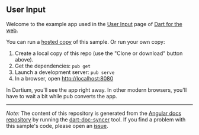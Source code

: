 ## User Input

Welcome to the example app used in the
[User Input](https://webdev.dartlang.org/angular/guide/user-input) page
of [Dart for the web](https://webdev.dartlang.org).

You can run a [hosted copy](https://webdev.dartlang.org/examples/ng/doc/user-input) of this
sample. Or run your own copy:

1. Create a local copy of this repo (use the "Clone or download" button above).
2. Get the dependencies: `pub get`
3. Launch a development server: `pub serve`
4. In a browser, open [http://localhost:8080](http://localhost:8080)

In Dartium, you'll see the app right away. In other modern browsers,
you'll have to wait a bit while pub converts the app.

---

*Note:* The content of this repository is generated from the
[Angular docs repository][docs repo] by running the
[dart-doc-syncer](//github.com/angular/dart-doc-syncer) tool.
If you find a problem with this sample's code, please open an [issue][].

[docs repo]: //github.com/dart-lang/site-webdev/tree/master/examples/ng/doc/user-input
[issue]: //github.com/dart-lang/site-webdev/issues/new?title=examples/ng/doc/user-input
